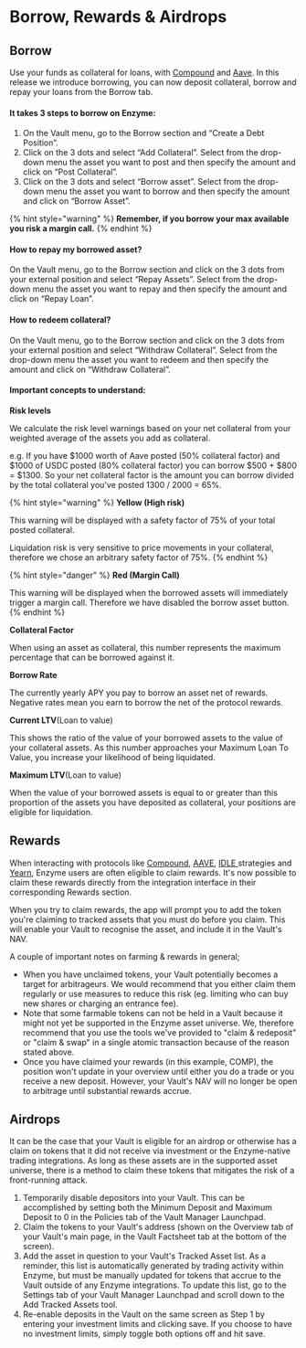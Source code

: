 # Borrow, Rewards & Airdrops

## Borrow

Use your funds as collateral for loans, with [Compound](https://compound.finance/) and [Aave](https://aave.com/). In this release we introduce borrowing, you can now deposit collateral, borrow and repay your loans from the Borrow tab.

#### **It takes 3 steps to borrow on Enzyme:**

1. On the Vault menu, go to the Borrow section and “Create a Debt Position”.
2. Click on the 3 dots and select “Add Collateral”. Select from the drop-down menu the asset you want to post and then specify the amount and click on “Post Collateral”.
3. Click on the 3 dots and select “Borrow asset”. Select from the drop-down menu the asset you want to borrow and then specify the amount and click on “Borrow Asset”.

{% hint style="warning" %}
**Remember, if you borrow your max available you risk a margin call.**
{% endhint %}

#### **How to repay my borrowed asset?**

On the Vault menu, go to the Borrow section and click on the 3 dots from your external position and select “Repay Assets”. Select from the drop-down menu the asset you want to repay and then specify the amount and click on “Repay Loan”.



#### **How to redeem collateral?**

On the Vault menu, go to the Borrow section and click on the 3 dots from your external position and select “Withdraw Collateral”. Select from the drop-down menu the asset you want to redeem and then specify the amount and click on “Withdraw Collateral”.

#### Important concepts to understand:

**Risk levels**

We calculate the risk level warnings based on your net collateral from your weighted average of the assets you add as collateral.

e.g. If you have $1000 worth of Aave posted (50% collateral factor) and $1000 of USDC posted (80% collateral factor) you can borrow $500 + $800 = $1300. So your net collateral factor is the amount you can borrow divided by the total collateral you've posted 1300 / 2000 = 65%.

{% hint style="warning" %}
**Yellow (High risk)**

This warning will be displayed with a safety factor of 75% of your total posted collateral.

Liquidation risk is very sensitive to price movements in your collateral, therefore we chose an arbitrary safety factor of 75%.
{% endhint %}

{% hint style="danger" %}
**Red (Margin Call)**

This warning will be displayed when the borrowed assets will immediately trigger a margin call. Therefore we have disabled the borrow asset button.
{% endhint %}

**Collateral Factor**

When using an asset as collateral, this number represents the maximum percentage that can be borrowed against it.

**Borrow Rate**

The currently yearly APY you pay to borrow an asset net of rewards. Negative rates mean you earn to borrow the net of the protocol rewards.

**Current LTV**(Loan to value)

This shows the ratio of the value of your borrowed assets to the value of your collateral assets. As this number approaches your Maximum Loan To Value, you increase your likelihood of being liquidated.

**Maximum LTV**(Loan to value)

When the value of your borrowed assets is equal to or greater than this proportion of the assets you have deposited as collateral, your positions are eligible for liquidation.

## Rewards

When interacting with protocols like [Compound](https://compound.finance/), [AAVE](https://aave.com/), [IDLE ](https://idle.finance/#/)strategies and [Yearn](https://yearn.finance/), Enzyme users are often eligible to claim rewards. It's now possible to claim these rewards directly from the integration interface in their corresponding Rewards section.&#x20;

When you try to claim rewards, the app will prompt you to add the token you're claiming to tracked assets that you must do before you claim. This will enable your Vault to recognise the asset, and include it in the Vault's NAV.

A couple of important notes on farming & rewards in general;

* When you have unclaimed tokens, your Vault potentially becomes a target for arbitrageurs. We would recommend that you either claim them regularly or use measures to reduce this risk (eg. limiting who can buy new shares or charging an entrance fee).
* Note that some farmable tokens can not be held in a Vault because it might not yet be supported in the Enzyme asset universe. We, therefore recommend that you use the tools we've provided to "claim & redeposit" or "claim & swap" in a single atomic transaction because of the reason stated above.
* Once you have claimed your rewards (in this example, COMP), the position won't update in your overview until either you do a trade or you receive a new deposit. However, your Vault's NAV will no longer be open to arbitrage until substantial rewards accrue.

## Airdrops

It can be the case that your Vault is eligible for an airdrop or otherwise has a claim on tokens that it did not receive via investment or the Enzyme-native trading integrations. As long as these assets are in the supported asset universe, there is a method to claim these tokens that mitigates the risk of a front-running attack.

1. Temporarily disable depositors into your Vault. This can be accomplished by setting both the Minimum Deposit and Maximum Deposit to 0 in the Policies tab of the Vault Manager Launchpad.
2. Claim the tokens to your Vault's address (shown on the Overview tab of your Vault's main page, in the Vault Factsheet tab at the bottom of the screen).
3. Add the asset in question to your Vault's Tracked Asset list. As a reminder, this list is automatically generated by trading activity within Enzyme, but must be manually updated for tokens that accrue to the Vault outside of any Enzyme integrations. To update this list, go to the Settings tab of your Vault Manager Launchpad and scroll down to the Add Tracked Assets tool.
4. Re-enable deposits in the Vault on the same screen as Step 1 by entering your investment limits and clicking save. If you choose to have no investment limits, simply toggle both options off and hit save.&#x20;
